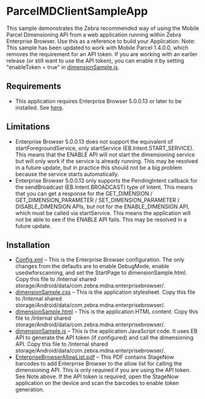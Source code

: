 # ParcelMDClientSampleApp
This sample demonstrates the Zebra recommended way of using the Mobile Parcel Dimensioning API from a web application running within Zebra Enterprise Browser. Use this as a reference to build your Application.
Note: This sample has been updated to work with Mobile Parcel 1.4.0.0, which removes the requirement for an API token. If you are working with an earlier release (or still want to use the API token), you can enable it by setting "enableToken = true" in [dimensionSample.js](dimensionSample.js).

## Requirements
- This application requires Enterprise Browser 5.0.0.13 or later to be installed. See [here](https://www.zebra.com/us/en/support-downloads/software/mobile-computer-software/enterprise-browser.html).

## Limitations
- Enterprise Browser 5.0.0.13 does not support the equivalent of startForegroundService, only startService (EB.Intent.START_SERVICE). This means that the ENABLE API will not start the dimensioning service but will only work if the service is already running. This may be resolved in a future update, but in practice this should not be a big problem because the service starts automatically.
- Enterprise Browser 5.0.0.13 only supports the PendingIntent callback for the sendBroadcast (EB.Intent.BROADCAST) type of Intent. This means that you can get a response for the GET_DIMENSION / GET_DIMENSION_PARAMETER / SET_DIMENSION_PARAMETER / DISABLE_DIMENSION APIs, but not for the ENABLE_DIMENSION API, which must be called via startService. This means the application will not be able to see if the ENABLE API fails. This may be resolved in a future update.

## Installation
- [Config.xml](Config.xml) – This is the Enterprise Browser configuration. The only changes from the defaults are to enable DebugMode, enable usedwforscanning, and set the StartPage to dimensionSample.html. Copy this file to /Internal shared storage/Android/data/com.zebra.mdna.enterprisebrowser/.
- [dimensionSample.css](dimensionSample.css) – This is the application stylesheet. Copy this file to /Internal shared storage/Android/data/com.zebra.mdna.enterprisebrowser/.
- [dimensionSample.html](dimensionSample.html) – This is the application HTML content. Copy this file to /Internal shared storage/Android/data/com.zebra.mdna.enterprisebrowser/.
- [dimensionSample.js](dimensionSample.js) – This is the application JavaScript code. It uses EB API to generate the API token (if configured) and call the dimensioning API. Copy this file to /Internal shared storage/Android/data/com.zebra.mdna.enterprisebrowser/.
- [EnterpriseBrowserAllowList.pdf](EnterpriseBrowserAllowList.pdf) – This PDF contains StageNow barcodes to add Enterprise Browser to the allow list for calling the dimensioning API. This is only required if you are using the API token. See Note above. If the API token is required, open the StageNow application on the device and scan the barcodes to enable token generation.

